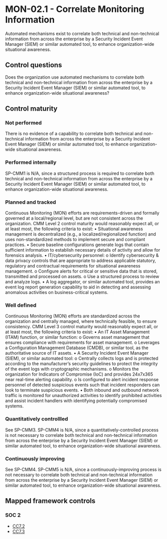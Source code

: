 # MON-02.1 - Correlate Monitoring Information
Automated mechanisms exist to correlate both technical and non-technical information from across the enterprise by a Security Incident Event Manager (SIEM) or similar automated tool, to enhance organization-wide situational awareness.
## Control questions
Does the organization use automated mechanisms to correlate both technical and non-technical information from across the enterprise by a Security Incident Event Manager (SIEM) or similar automated tool, to enhance organization-wide situational awareness?
## Control maturity
### Not performed
There is no evidence of a capability to correlate both technical and non-technical information from across the enterprise by a Security Incident Event Manager (SIEM) or similar automated tool, to enhance organization-wide situational awareness.
### Performed internally
SP-CMM1 is N/A, since a structured process is required to correlate both technical and non-technical information from across the enterprise by a Security Incident Event Manager (SIEM) or similar automated tool, to enhance organization-wide situational awareness.
### Planned and tracked
Continuous Monitoring (MON) efforts are requirements-driven and formally governed at a local/regional level, but are not consistent across the organization. CMM Level 2 control maturity would reasonably expect all, or at least most, the following criteria to exist:
•	Situational awareness management is decentralized (e.g., a localized/regionalized function) and uses non-standardized methods to implement secure and compliant practices.
•	Secure baseline configurations generate logs that contain sufficient information to establish necessary details of activity and allow for forensics analysis.
•	IT/cybersecurity personnel:
o	Identify cybersecurity & data privacy controls that are appropriate to address applicable statutory, regulatory and contractual requirements for situational awareness management.
o	Configure alerts for critical or sensitive data that is stored, transmitted and processed on assets.
o	Use a structured process to review and analyze logs.
•	A log aggregator, or similar automated tool, provides an event log report generation capability to aid in detecting and assessing anomalous activities on business-critical systems. 
### Well defined
Continuous Monitoring (MON) efforts are standardized across the organization and centrally managed, where technically feasible, to ensure consistency. CMM Level 3 control maturity would reasonably expect all, or at least most, the following criteria to exist:
•	An IT Asset Management (ITAM) function, or similar function:
o	Governs asset management that ensures compliance with requirements for asset management.
o	Leverages a Configuration Management Database (CMDB), or similar tool, as the authoritative source of IT assets.
•	A Security Incident Event Manager (SIEM), or similar automated tool:
o	Centrally collects logs and is protected according to the manufacturer’s security guidelines to protect the integrity of the event logs with cryptographic mechanisms.
o	Monitors the organization for Indicators of Compromise (IoC) and provides 24x7x365 near real-time alerting capability.
o	Is configured to alert incident response personnel of detected suspicious events such that incident responders can look to terminate suspicious events.
•	Both inbound and outbound network traffic is monitored for unauthorized activities to identify prohibited activities and assist incident handlers with identifying potentially compromised systems. 
### Quantitatively controllled
See SP-CMM3. SP-CMM4 is N/A, since a quantitatively-controlled process is not necessary to correlate both technical and non-technical information from across the enterprise by a Security Incident Event Manager (SIEM) or similar automated tool, to enhance organization-wide situational awareness.
### Continuously improving
See SP-CMM4. SP-CMM5 is N/A, since a continuously-improving process is not necessary to correlate both technical and non-technical information from across the enterprise by a Security Incident Event Manager (SIEM) or similar automated tool, to enhance organization-wide situational awareness.
## Mapped framework controls
### SOC 2
- [CC7.2](../soc2/cc72.md)
- [CC7.3](../soc2/cc73.md)